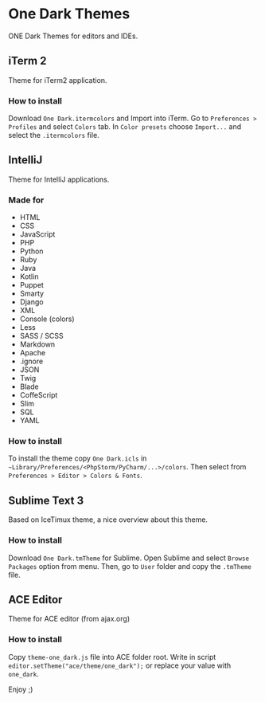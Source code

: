# One Dark Themes
ONE Dark Themes for editors and IDEs.
## iTerm 2
Theme for iTerm2 application.
### How to install
Download `One Dark.itermcolors` and Import into iTerm.
Go to `Preferences > Profiles` and select `Colors` tab. In `Color presets` choose `Import...` and select the `.itermcolors` file.

## IntelliJ
Theme for IntelliJ applications.
### Made for
* HTML
* CSS
* JavaScript
* PHP
* Python
* Ruby
* Java
* Kotlin
* Puppet
* Smarty
* Django
* XML
* Console (colors)
* Less
* SASS / SCSS
* Markdown
* Apache
* .ignore
* JSON
* Twig
* Blade
* CoffeScript
* Slim
* SQL
* YAML

### How to install
To install the theme copy `One Dark.icls` in `~Library/Preferences/<PhpStorm/PyCharm/...>/colors`.
Then select from `Preferences > Editor > Colors & Fonts`.

## Sublime Text 3
Based on IceTimux theme, a nice overview about this theme.
### How to install
Download `One Dark.tmTheme` for Sublime.
Open Sublime and select `Browse Packages` option from menu. Then, go to `User` folder and copy the `.tmTheme` file.

## ACE Editor
Theme for ACE editor (from ajax.org)
### How to install
Copy `theme-one_dark.js` file into ACE folder root.
Write in script `editor.setTheme("ace/theme/one_dark");` or replace your value with `one_dark`.

Enjoy ;)
